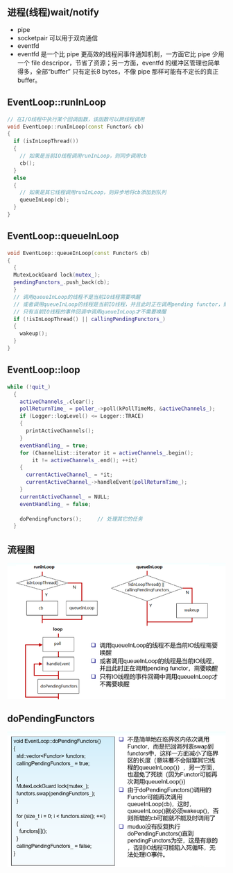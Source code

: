 ## 进程(线程)wait/notify
 - pipe
 - socketpair   可以用于双向通信
 - eventfd
 - eventfd 是一个比 pipe 更高效的线程间事件通知机制，一方面它比 pipe 少用一个 file descripor，节省了资源；另一方面，eventfd 的缓冲区管理也简单得多，全部“buffer” 只有定长8 bytes，不像 pipe 那样可能有不定长的真正 buffer。

## EventLoop::runInLoop
```c++
// 在I/O线程中执行某个回调函数，该函数可以跨线程调用
void EventLoop::runInLoop(const Functor& cb)
{
  if (isInLoopThread())
  {
    // 如果是当前IO线程调用runInLoop，则同步调用cb
    cb();
  }
  else
  {
    // 如果是其它线程调用runInLoop，则异步地将cb添加到队列
    queueInLoop(cb);
  }
}
```

## EventLoop::queueInLoop
```c++
void EventLoop::queueInLoop(const Functor& cb)
{
  {
  MutexLockGuard lock(mutex_);
  pendingFunctors_.push_back(cb);
  }
  // 调用queueInLoop的线程不是当前IO线程需要唤醒
  // 或者调用queueInLoop的线程是当前IO线程，并且此时正在调用pending functor，需要唤醒
  // 只有当前IO线程的事件回调中调用queueInLoop才不需要唤醒
  if (!isInLoopThread() || callingPendingFunctors_)
  {
    wakeup();
  }
}
```

## EventLoop::loop
```c++
while (!quit_)
  {
    activeChannels_.clear();
    pollReturnTime_ = poller_->poll(kPollTimeMs, &activeChannels_);
    if (Logger::logLevel() <= Logger::TRACE)
    {
      printActiveChannels();
    }
    eventHandling_ = true;
    for (ChannelList::iterator it = activeChannels_.begin();
        it != activeChannels_.end(); ++it)
    {
      currentActiveChannel_ = *it;
      currentActiveChannel_->handleEvent(pollReturnTime_);
    }
    currentActiveChannel_ = NULL;
    eventHandling_ = false;

    doPendingFunctors();     // 处理其它的任务
  }

```

## 流程图
![avatar](./src/1.PNG)

## doPendingFunctors
![avatar](./src/2.PNG)